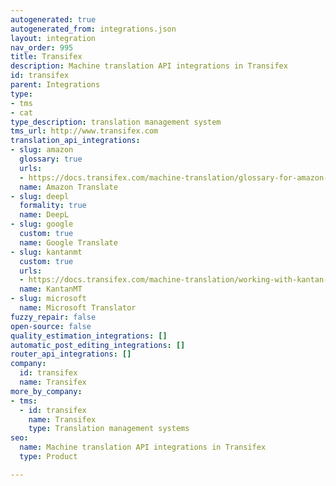 ```yaml
---
autogenerated: true
autogenerated_from: integrations.json
layout: integration
nav_order: 995
title: Transifex
description: Machine translation API integrations in Transifex
id: transifex
parent: Integrations
type:
- tms
- cat
type_description: translation management system
tms_url: http://www.transifex.com
translation_api_integrations:
- slug: amazon
  glossary: true
  urls:
  - https://docs.transifex.com/machine-translation/glossary-for-amazon-machine-translation-mt
  name: Amazon Translate
- slug: deepl
  formality: true
  name: DeepL
- slug: google
  custom: true
  name: Google Translate
- slug: kantanmt
  custom: true
  urls:
  - https://docs.transifex.com/machine-translation/working-with-kantan-mt
  name: KantanMT
- slug: microsoft
  name: Microsoft Translator
fuzzy_repair: false
open-source: false
quality_estimation_integrations: []
automatic_post_editing_integrations: []
router_api_integrations: []
company:
  id: transifex
  name: Transifex
more_by_company:
- tms:
  - id: transifex
    name: Transifex
    type: Translation management systems
seo:
  name: Machine translation API integrations in Transifex
  type: Product

---
```


